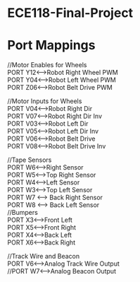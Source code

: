 # ECE118-Final-Project
# Port Mappings

//Motor Enables for Wheels <br />
PORT Y12<-->Robot Right Wheel PWM <br />
PORT Y04<-->Robot Left Wheel PWM <br />
PORT Z06<-->Robot Belt Drive PWM <br />

//Motor Inputs for Wheels <br />
PORT V04<-->Robot Right Dir <br />
PORT V07<-->Robot Right Dir Inv <br />
PORT V03<-->Robot Left Dir <br />
PORT V05<-->Robot Left Dir Inv <br />
PORT V06<-->Robot Belt Drive <br />
PORT V08<-->Robot Belt Drive Inv <br />

//Tape Sensors <br />
PORT W6<-->Right Sensor <br />
PORT W5<-->Top Right Sensor <br />
PORT W4<-->Left Sensor <br />
PORT W3<-->Top Left Sensor <br />
PORT W7 <--> Back Right Sensor <br />
PORT W8 <--> Back Left Sensor <br />
//Bumpers <br />
PORT X3<-->Front Left <br />
PORT X5<-->Front Right <br />
PORT X4<-->Back Left <br />
PORT X6<-->Back Right <br />

//Track Wire and Beacon </br>
PORT V6<-->Analog Track Wire Output <br/>
//PORT W7<-->Analog Beacon Output <br/>
